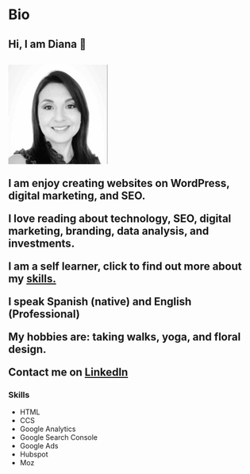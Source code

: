 # Bio

<!--The main tag helps search engines and other developers find the main content of your page-->

<main>
  
  <h2>Hi, I am Diana 👋<h2>
    
   <img src="Diana Z foto.jpeg" alt="Diana Z">
    <p>I am enjoy creating websites on WordPress, digital marketing, and SEO.</p>
    <p>I love reading about technology, SEO, digital marketing, branding, data analysis, and investments.</p>
    <p>I am a self learner, click to find out more about my <a href="#skills-header">skills.</a>  
    <p>I speak Spanish (native) and English (Professional)
    <p>My hobbies are: taking walks, yoga, and floral design.</p>
    <p>Contact me on <a href="https://www.linkedin.com/in/dzurita/">LinkedIn</a>
       <h3 id="skills-header">Skills</h3>
        <ul>
          <li>HTML</li>
          <li>CCS</li>
          <li>Google Analytics</li>
          <li>Google Search Console</li>
          <li>Google Ads</li>
          <li>Hubspot</li>
          <li>Moz</li>
         </ul>
</main>
 
<!--This is a comment. HTML5 Descriptive HTML tags. These include main, header, footer, nav, video, article, section and others.
These tags give a descriptive structure to your HTML, make your HTML easier to read, and help with SEO and accessibility.--> 
